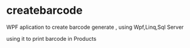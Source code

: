# createbarcode
WPF aplication to create barcode generate ,
using Wpf,Linq,Sql Server



using it to print barcode in Products
